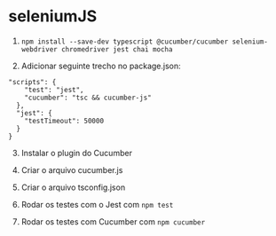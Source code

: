 # seleniumJS

1. `npm install --save-dev typescript @cucumber/cucumber selenium-webdriver chromedriver jest chai mocha`

2. Adicionar seguinte trecho no package.json:

```
"scripts": {
    "test": "jest",
    "cucumber": "tsc && cucumber-js"
  },
  "jest": {
    "testTimeout": 50000
  }
}
```

3. Instalar o plugin do Cucumber

4. Criar o arquivo cucumber.js

5. Criar o arquivo tsconfig.json

6. Rodar os testes com o Jest com `npm test`

7. Rodar os testes com Cucumber com `npm cucumber`
